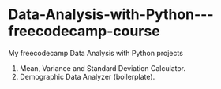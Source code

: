 # Data-Analysis-with-Python---freecodecamp-course
My freecodecamp Data Analysis with Python projects

1. Mean, Variance and Standard Deviation Calculator.
2. Demographic Data Analyzer (boilerplate).
